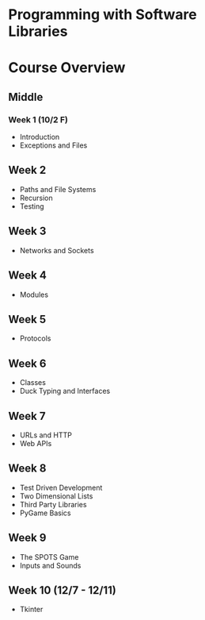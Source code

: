 Programming with Software Libraries
============================


# Course Overview
## Middle
### Week 1 (10/2 F)

* Introduction
* Exceptions and Files

## Week 2

* Paths and File Systems
* Recursion
* Testing

## Week 3

* Networks and Sockets

## Week 4

* Modules
 
## Week 5

* Protocols

## Week 6

* Classes
* Duck Typing and Interfaces

## Week 7

* URLs and HTTP
* Web APIs

## Week 8

* Test Driven Development
* Two Dimensional Lists
* Third Party Libraries
* PyGame Basics

## Week 9

* The SPOTS Game
* Inputs and Sounds

## Week 10 (12/7 - 12/11)

* Tkinter
